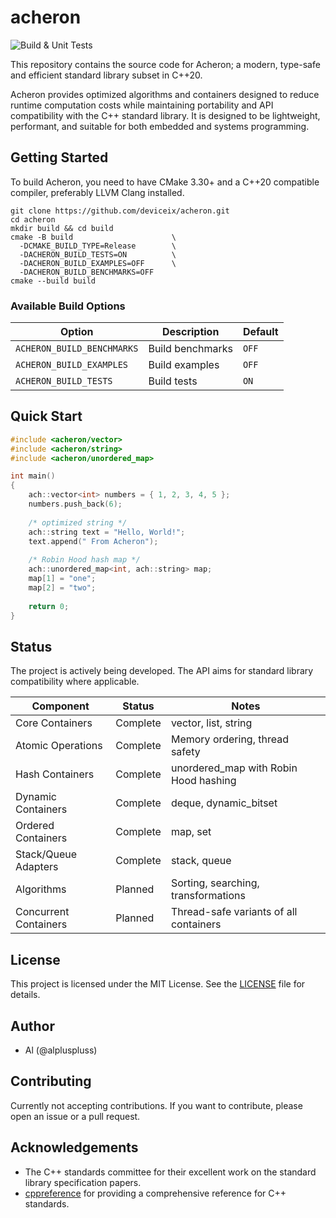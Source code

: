 # acheron

![Build & Unit Tests](https://github.com/deviceix/acheron/actions/workflows/build.yml/badge.svg)

This repository contains the source code for Acheron; a modern, type-safe and efficient
standard library subset in C++20.

Acheron provides optimized algorithms and containers designed to reduce runtime computation costs
while maintaining portability and API compatibility with the C++ standard library. It is designed to be
lightweight, performant, and suitable for both embedded and systems programming.

## Getting Started

To build Acheron, you need to have CMake 3.30+ and a C++20 compatible compiler, preferably LLVM Clang installed.

```shell
git clone https://github.com/deviceix/acheron.git
cd acheron
mkdir build && cd build
cmake -B build                      \
  -DCMAKE_BUILD_TYPE=Release        \
  -DACHERON_BUILD_TESTS=ON          \
  -DACHERON_BUILD_EXAMPLES=OFF      \
  -DACHERON_BUILD_BENCHMARKS=OFF
cmake --build build
```

### Available Build Options

| Option                     | Description      | Default |
|----------------------------|------------------|---------|
| `ACHERON_BUILD_BENCHMARKS` | Build benchmarks | `OFF`   |
| `ACHERON_BUILD_EXAMPLES`   | Build examples   | `OFF`   |
| `ACHERON_BUILD_TESTS`      | Build tests      | `ON`    |

## Quick Start

```c++
#include <acheron/vector>
#include <acheron/string>
#include <acheron/unordered_map>

int main()
{
    ach::vector<int> numbers = { 1, 2, 3, 4, 5 };
    numbers.push_back(6);
    
    /* optimized string */
    ach::string text = "Hello, World!";
    text.append(" From Acheron");
    
    /* Robin Hood hash map */
    ach::unordered_map<int, ach::string> map;
    map[1] = "one";
    map[2] = "two";
    
    return 0;
}
```

## Status

The project is actively being developed. The API aims for standard library compatibility where applicable.

| Component             | Status   | Notes                                  |
|-----------------------|----------|----------------------------------------|
| Core Containers       | Complete | vector, list, string                   |
| Atomic Operations     | Complete | Memory ordering, thread safety         |
| Hash Containers       | Complete | unordered_map with Robin Hood hashing  |
| Dynamic Containers    | Complete | deque, dynamic_bitset                  |
| Ordered Containers    | Complete | map, set                               |
| Stack/Queue Adapters  | Complete | stack, queue                           |
| Algorithms            | Planned  | Sorting, searching, transformations    |
| Concurrent Containers | Planned  | Thread-safe variants of all containers |

## License

This project is licensed under the MIT License. See the [LICENSE](LICENSE.txt) file for details.

## Author

- Al (@alpluspluss)

## Contributing

Currently not accepting contributions. If you want to contribute, please open an issue or a pull request.

## Acknowledgements

- The C++ standards committee for their excellent work on the standard library specification papers.
- [cppreference](https://en.cppreference.com/) for providing a comprehensive reference for C++ standards.
